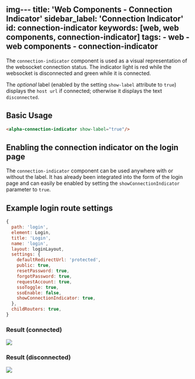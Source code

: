 img---
title: 'Web Components - Connection Indicator'
sidebar_label: 'Connection Indicator'
id: connection-indicator
keywords: [web, web components, connection-indicator]
tags:
    - web
    - web components
    - connection-indicator
---

The `connection-indicator` component is used as a visual representation of the websocket connection status.
The indicator light is red while the websocket is disconnected and green while it is connected.

The *optional* label (enabled by the setting `show-label` attribute to `true`) displays the `host url` if connected; otherwise it displays the text `disconnected`.

## Basic Usage

```html live
<alpha-connection-indicator show-label="true"/>
```

## Enabling the connection indicator on the login page

The `connection-indicator` component can be used anywhere with or without the label.
It has already been integrated into the form of the login page and can easily be enabled by setting the `showConnectionIndicator` parameter to `true`.

## Example login route settings

```jsx
{
  path: 'login',
  element: Login,
  title: 'Login',
  name: 'login',
  layout: loginLayout,
  settings: {
    defaultRedirectUrl: 'protected',
    public: true,
    resetPassword: true,
    forgotPassword: true,
    requestAccount: true,
    ssoToggle: true,
    ssoEnable: false,
    showConnectionIndicator: true,
  },
  childRouters: true,
}
```

### Result (connected)
![](/img/connection-indicator-connected.png)

### Result (disconnected)
![](/img/connection-indicator-disconnected.png)
